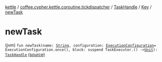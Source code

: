 [kettle](../../../index.md) / [coffee.cypher.kettle.coroutine.tickdispatcher](../../index.md) / [TaskHandle](../index.md) / [Key](index.md) / [newTask](./new-task.md)

# newTask

(jvm) `fun newTask(name: `[`String`](https://kotlinlang.org/api/latest/jvm/stdlib/kotlin/-string/index.html)`, configuration: `[`ExecutionConfiguration`](../../-execution-configuration/index.md)` = ExecutionConfiguration.once(), block: suspend TaskExecutor.() -> `[`Unit`](https://kotlinlang.org/api/latest/jvm/stdlib/kotlin/-unit/index.html)`): `[`TaskHandle`](../index.md) [(source)](https://github.com/Cypher121/kettle/blob/master/src/main/kotlin/coffee/cypher/kettle/coroutine/tickdispatcher/TaskHandle.kt#L16)
